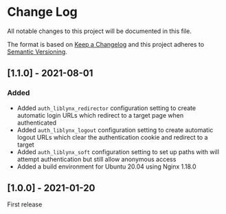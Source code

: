 # Change Log
All notable changes to this project will be documented in this file.

The format is based on [Keep a Changelog](http://keepachangelog.com/)
and this project adheres to [Semantic Versioning](http://semver.org/).

## [1.1.0] - 2021-08-01


### Added
- Added `auth_liblynx_redirector` configuration setting to create automatic
  login URLs which redirect to a target page when authenticated
- Added `auth_liblynx_logout` configuration setting to create automatic
  logout URLs which clear the authentication cookie and redirect to a target
- Added `auth_liblynx_soft` configuration setting to set up paths with will
  attempt authentication but still allow anonymous access 
- Added a build environment for Ubuntu 20.04 using Nginx 1.18.0

## [1.0.0] - 2021-01-20

First release
